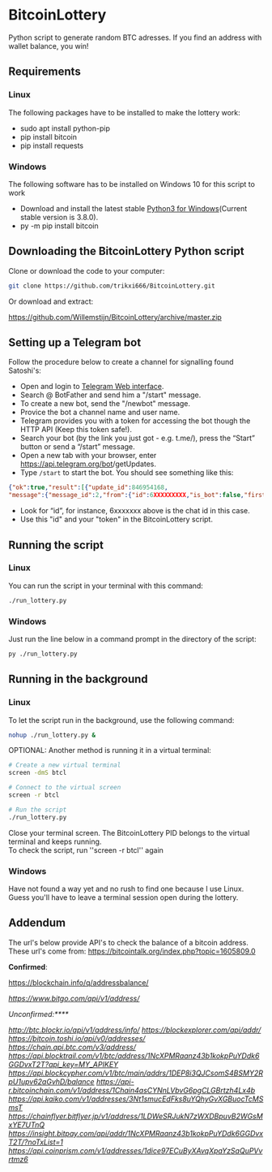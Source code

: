 # BitcoinLottery

Python script to generate random BTC adresses. If you find an address with wallet balance, you win!

## Requirements

### Linux

The following packages have to be installed to make the lottery work:

* sudo apt install python-pip
* pip install bitcoin
* pip install requests

### Windows

The following software has to be installed on Windows 10 for this script to work

* Download and install the latest stable [Python3 for Windows](https://www.python.org/downloads/windows/)(Current stable version is 3.8.0).
* py -m pip install bitcoin

## Downloading the BitcoinLottery Python script

Clone or download the code to your computer:

```bash
git clone https://github.com/trikxi666/BitcoinLottery.git
```

Or download and extract:

https://github.com/Willemstijn/BitcoinLottery/archive/master.zip

## Setting up a Telegram bot

Follow the procedure below to create a channel for signalling found Satoshi's:

* Open and login to [Telegram Web interface](https://web.telegram.org).
* Search @ BotFather and send him a "/start" message.
* To create a new bot, send the "/newbot" message.
* Provice the bot a channel name and user name.
* Telegram provides you with a token for accessing the bot though the HTTP API (Keep this token safe!).
* Search your bot (by the link you just got - e.g. t.me/<botname>), press the “Start” button or send a “/start” message.
* Open a new tab with your browser, enter https://api.telegram.org/bot<yourtoken>/getUpdates. 
* Type ``/start`` to start the bot. You should see something like this:

```json
{"ok":true,"result":[{"update_id":846954168,
"message":{"message_id":2,"from":{"id":6XXXXXXXXX,"is_bot":false,"first_name":"YourFirstName","username":"YourUserName","language_code":"nl"},"chat":{"id":6XXXXXXX,"first_name":"YourFirstName","username":"Yourname","type":"private"},"date":15267434115,"text":"/start","entities":[{"offset":0,"length":6,"type":"bot_command"}]}}]}
```

* Look for “id”, for instance, 6xxxxxxx above is the chat id in this case. 
* Use this "id" and your "token" in the BitcoinLottery script.

## Running the script

### Linux

You can run the script in your terminal with this command:

```bash
./run_lottery.py
```

### Windows

Just run the line below in a command prompt in the directory of the script:

```bash
py ./run_lottery.py
```

## Running in the background

### Linux

To let the script run in the background, use the following command:

```bash
nohup ./run_lottery.py &
```

OPTIONAL: Another method is running it in a virtual terminal:

```bash
# Create a new virtual terminal
screen -dmS btcl

# Connect to the virtual screen
screen -r btcl

# Run the script
./run_lottery.py
```

Close your terminal screen. The BitcoinLottery PID belongs to the virtual terminal and keeps running.  
To check the script, run ''screen -r btcl'' again

### Windows

Have not found a way yet and no rush to find one because I use Linux. Guess you'll have to leave a terminal session open during the lottery.

## Addendum

The url's below provide API's to check the balance of a bitcoin address. 
These url's come from: https://bitcointalk.org/index.php?topic=1605809.0

**Confirmed**:

https://blockchain.info/q/addressbalance/<address>
https://www.bitgo.com/api/v1/address/<address>


Unconfirmed:****

http://btc.blockr.io/api/v1/address/info/
https://blockexplorer.com/api/addr/
https://bitcoin.toshi.io/api/v0/addresses/
https://chain.api.btc.com/v3/address/
https://api.blocktrail.com/v1/btc/address/1NcXPMRaanz43b1kokpPuYDdk6GGDvxT2T?api_key=MY_APIKEY
https://api.blockcypher.com/v1/btc/main/addrs/1DEP8i3QJCsomS4BSMY2RpU1upv62aGvhD/balance
https://api-r.bitcoinchain.com/v1/address/1Chain4asCYNnLVbvG6pgCLGBrtzh4Lx4b
https://api.kaiko.com/v1/addresses/3Nt1smucEdFks8uYQhyGvXGBuocTcMSmsT
https://chainflyer.bitflyer.jp/v1/address/1LDWeSRJukN7zWXDBpuvB2WGsMxYE7UTnQ
https://insight.bitpay.com/api/addr/1NcXPMRaanz43b1kokpPuYDdk6GGDvxT2T/?noTxList=1
https://api.coinprism.com/v1/addresses/1dice97ECuByXAvqXpaYzSaQuPVvrtmz6

